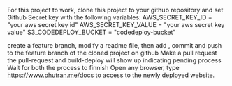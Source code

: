 
For this project to work, clone this project to your github repository and set Github Secret key with the following variables:
AWS_SECRET_KEY_ID = "your aws secret key id"
AWS_SECRET_KEY_VALUE = "your aws secret key value"
S3_CODEDEPLOY_BUCKET = "codedeploy-bucket"

create a feature branch, modify a readme file, then add , commit and push to the feature branch of the cloned project on github
Make a pull request
the pull-request and build-deploy will show up indicating pending process
Wait for both the process to finnish
Open any browser, type https://www.phutran.me/docs to access to the newly deployed website.
